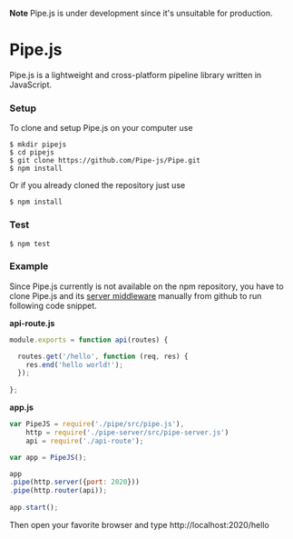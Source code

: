 **Note** Pipe.js is under development since it's unsuitable for production.

# Pipe.js
Pipe.js is a lightweight and cross-platform pipeline library written in JavaScript.

### Setup
To clone and setup Pipe.js on your computer use
```
$ mkdir pipejs
$ cd pipejs
$ git clone https://github.com/Pipe-js/Pipe.git
$ npm install
```
Or if you already cloned the repository just use
```
$ npm install
```

### Test
```
$ npm test
```

### Example
Since Pipe.js currently is not available on the npm repository, you have to clone Pipe.js and its [server middleware](https://github.com/Pipe-js/Pipe-server) manually from github to run following code snippet.

**api-route.js**
```javascript
module.exports = function api(routes) {

  routes.get('/hello', function (req, res) {
    res.end('hello world!');
  });
  
};
```
**app.js**
```javascript
var PipeJS = require('./pipe/src/pipe.js'),
    http = require('./pipe-server/src/pipe-server.js')
    api = require('./api-route');

var app = PipeJS();

app
.pipe(http.server({port: 2020}))
.pipe(http.router(api));
			
app.start();
```

Then open your favorite browser and type http://localhost:2020/hello
